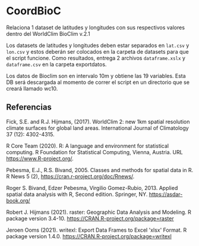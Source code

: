 # CoordBioC

Relaciona 1 dataset de latitudes y longitudes  con sus respectivos valores dentro del WorldClim BioClim v.2.1

Los datasets de latitudes y longitudes deben estar separados en ```lat.csv``` y ```lon.csv``` y estos deberán ser colocados en la carpeta de datasets para que el script funcione.
Como resultados, entrega 2 archivos ```dataframe.xslx``` y ```dataframe.csv``` en la carpeta exportdatos.

Los datos de Bioclim son en intervalo 10m y obtiene las 19 variables. Esta DB será descargada al momento de correr el script en un directorio que se creará llamado wc10.

## Referencias

Fick, S.E. and R.J. Hijmans, (2017). WorldClim 2: new 1km spatial resolution 
  climate surfaces for global land areas. 
  International Journal of Climatology 37 (12): 4302-4315.

R Core Team (2020). R: A language and environment for statistical
  computing. R Foundation for Statistical Computing, Vienna, Austria.
  URL https://www.R-project.org/.
  
Pebesma, E.J., R.S. Bivand, 2005. Classes and methods for spatial
  data in R. R News 5 (2), https://cran.r-project.org/doc/Rnews/.
  
Roger S. Bivand, Edzer Pebesma, Virgilio Gomez-Rubio, 2013. Applied
  spatial data analysis with R, Second edition. Springer, NY.
  https://asdar-book.org/
  
Robert J. Hijmans (2021). raster: Geographic Data Analysis and
  Modeling. R package version 3.4-10.
  https://CRAN.R-project.org/package=raster

Jeroen Ooms (2021). writexl: Export Data Frames to Excel 'xlsx'
  Format. R package version 1.4.0.
  https://CRAN.R-project.org/package=writexl
